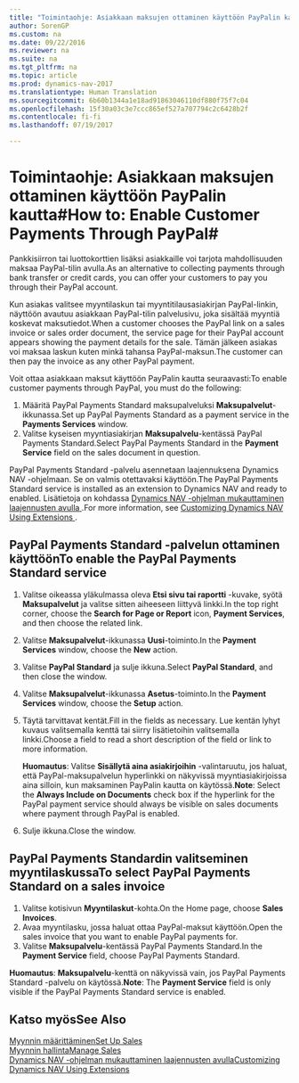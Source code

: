 ```yaml
---
title: "Toimintaohje: Asiakkaan maksujen ottaminen käyttöön PayPalin kautta"
author: SorenGP
ms.custom: na
ms.date: 09/22/2016
ms.reviewer: na
ms.suite: na
ms.tgt_pltfrm: na
ms.topic: article
ms.prod: dynamics-nav-2017
ms.translationtype: Human Translation
ms.sourcegitcommit: 6b60b1344a1e18ad91863046110df880f75f7c04
ms.openlocfilehash: 15f30a03c3e7ccc865ef527a707794c2c6428b2f
ms.contentlocale: fi-fi
ms.lasthandoff: 07/19/2017

---
```


# <a name="how-to-enable-customer-payments-through-paypal"></a><span data-ttu-id="65de9-102">Toimintaohje: Asiakkaan maksujen ottaminen käyttöön PayPalin kautta#</span><span class="sxs-lookup"><span data-stu-id="65de9-102">How to: Enable Customer Payments Through PayPal#</span></span>
<span data-ttu-id="65de9-103">Pankkisiirron tai luottokorttien lisäksi asiakkaille voi tarjota mahdollisuuden maksaa PayPal-tilin avulla.</span><span class="sxs-lookup"><span data-stu-id="65de9-103">As an alternative to collecting payments through bank transfer or credit cards, you can offer your customers to pay you through their PayPal account.</span></span>

<span data-ttu-id="65de9-104">Kun asiakas valitsee myyntilaskun tai myyntitilausasiakirjan PayPal-linkin, näyttöön avautuu asiakkaan PayPal-tilin palvelusivu, joka sisältää myyntiä koskevat maksutiedot.</span><span class="sxs-lookup"><span data-stu-id="65de9-104">When a customer chooses the PayPal link on a sales invoice or sales order document, the service page for their PayPal account appears showing the payment details for the sale.</span></span> <span data-ttu-id="65de9-105">Tämän jälkeen asiakas voi maksaa laskun kuten minkä tahansa PayPal-maksun.</span><span class="sxs-lookup"><span data-stu-id="65de9-105">The customer can then pay the invoice as any other PayPal payment.</span></span>

<span data-ttu-id="65de9-106">Voit ottaa asiakkaan maksut käyttöön PayPalin kautta seuraavasti:</span><span class="sxs-lookup"><span data-stu-id="65de9-106">To enable customer payments through PayPal, you must do the following:</span></span>

1. <span data-ttu-id="65de9-107">Määritä PayPal Payments Standard maksupalveluksi **Maksupalvelut**-ikkunassa.</span><span class="sxs-lookup"><span data-stu-id="65de9-107">Set up PayPal Payments Standard as a payment service in the **Payments Services** window.</span></span>
2. <span data-ttu-id="65de9-108">Valitse kyseisen myyntiasiakirjan **Maksupalvelu**-kentässä PayPal Payments Standard.</span><span class="sxs-lookup"><span data-stu-id="65de9-108">Select PayPal Payments Standard in the **Payment Service** field on the sales document in question.</span></span>

<span data-ttu-id="65de9-109">PayPal Payments Standard -palvelu asennetaan laajennuksena Dynamics NAV -ohjelmaan. Se on valmis otettavaksi käyttöön.</span><span class="sxs-lookup"><span data-stu-id="65de9-109">The PayPal Payments Standard service is installed as an extension to Dynamics NAV and ready to enabled.</span></span> <span data-ttu-id="65de9-110">Lisätietoja on kohdassa [Dynamics NAV -ohjelman mukauttaminen laajennusten avulla ](ui-extensions.md).</span><span class="sxs-lookup"><span data-stu-id="65de9-110">For more information, see [Customizing Dynamics NAV Using Extensions ](ui-extensions.md).</span></span>

## <a name="to-enable-the-paypal-payments-standard-service"></a><span data-ttu-id="65de9-111">PayPal Payments Standard -palvelun ottaminen käyttöön</span><span class="sxs-lookup"><span data-stu-id="65de9-111">To enable the PayPal Payments Standard service</span></span>
1. <span data-ttu-id="65de9-112">Valitse oikeassa yläkulmassa oleva **Etsi sivu tai raportti** -kuvake, syötä **Maksupalvelut** ja valitse sitten aiheeseen liittyvä linkki.</span><span class="sxs-lookup"><span data-stu-id="65de9-112">In the top right corner, choose the **Search for Page or Report** icon, **Payment Services**, and then choose the related link.</span></span>  
2. <span data-ttu-id="65de9-113">Valitse **Maksupalvelut**-ikkunassa **Uusi**-toiminto.</span><span class="sxs-lookup"><span data-stu-id="65de9-113">In the **Payment Services** window, choose the **New** action.</span></span>
3. <span data-ttu-id="65de9-114">Valitse **PayPal Standard** ja sulje ikkuna.</span><span class="sxs-lookup"><span data-stu-id="65de9-114">Select **PayPal Standard**, and then close the window.</span></span>
4. <span data-ttu-id="65de9-115">Valitse **Maksupalvelut**-ikkunassa **Asetus**-toiminto.</span><span class="sxs-lookup"><span data-stu-id="65de9-115">In the **Payment Services** window, choose the **Setup** action.</span></span>
5. <span data-ttu-id="65de9-116">Täytä tarvittavat kentät.</span><span class="sxs-lookup"><span data-stu-id="65de9-116">Fill in the fields as necessary.</span></span> <span data-ttu-id="65de9-117">Lue kentän lyhyt kuvaus valitsemalla kenttä tai siirry lisätietoihin valitsemalla linkki.</span><span class="sxs-lookup"><span data-stu-id="65de9-117">Choose a field to read a short description of the field or link to more information.</span></span>

    <span data-ttu-id="65de9-118">**Huomautus**: Valitse **Sisällytä aina asiakirjoihin** -valintaruutu, jos haluat, että PayPal-maksupalvelun hyperlinkki on näkyvissä myyntiasiakirjoissa aina silloin, kun maksaminen PayPalin kautta on käytössä.</span><span class="sxs-lookup"><span data-stu-id="65de9-118">**Note**: Select the **Always Include on Documents** check box if the hyperlink for the PayPal payment service should always be visible on sales documents where payment through PayPal is enabled.</span></span>

6. <span data-ttu-id="65de9-119">Sulje ikkuna.</span><span class="sxs-lookup"><span data-stu-id="65de9-119">Close the window.</span></span>

## <a name="to-select-paypal-payments-standard-on-a-sales-invoice"></a><span data-ttu-id="65de9-120">PayPal Payments Standardin valitseminen myyntilaskussa</span><span class="sxs-lookup"><span data-stu-id="65de9-120">To select PayPal Payments Standard on a sales invoice</span></span>
1. <span data-ttu-id="65de9-121">Valitse kotisivun **Myyntilaskut**-kohta.</span><span class="sxs-lookup"><span data-stu-id="65de9-121">On the Home page, choose **Sales Invoices**.</span></span>
2. <span data-ttu-id="65de9-122">Avaa myyntilasku, jossa haluat ottaa PayPal-maksut käyttöön.</span><span class="sxs-lookup"><span data-stu-id="65de9-122">Open the sales invoice that you want to enable PayPal payments for.</span></span>
3. <span data-ttu-id="65de9-123">Valitse **Maksupalvelu**-kentässä PayPal Payments Standard.</span><span class="sxs-lookup"><span data-stu-id="65de9-123">In the **Payment Service** field, choose PayPal Payments Standard.</span></span>

<span data-ttu-id="65de9-124">**Huomautus**: **Maksupalvelu**-kenttä on näkyvissä vain, jos PayPal Payments Standard -palvelu on käytössä.</span><span class="sxs-lookup"><span data-stu-id="65de9-124">**Note**: The **Payment Service** field is only visible if the PayPal Payments Standard service is enabled.</span></span>   

## <a name="see-also"></a><span data-ttu-id="65de9-125">Katso myös</span><span class="sxs-lookup"><span data-stu-id="65de9-125">See Also</span></span>  
[<span data-ttu-id="65de9-126">Myynnin määrittäminen</span><span class="sxs-lookup"><span data-stu-id="65de9-126">Set Up Sales</span></span>](sales-setup-sales.md)  
[<span data-ttu-id="65de9-127">Myynnin hallinta</span><span class="sxs-lookup"><span data-stu-id="65de9-127">Manage Sales</span></span>](sales-manage-sales.md)  
[<span data-ttu-id="65de9-128">Dynamics NAV -ohjelman mukauttaminen laajennusten avulla</span><span class="sxs-lookup"><span data-stu-id="65de9-128">Customizing Dynamics NAV Using Extensions</span></span>](ui-extensions.md)

